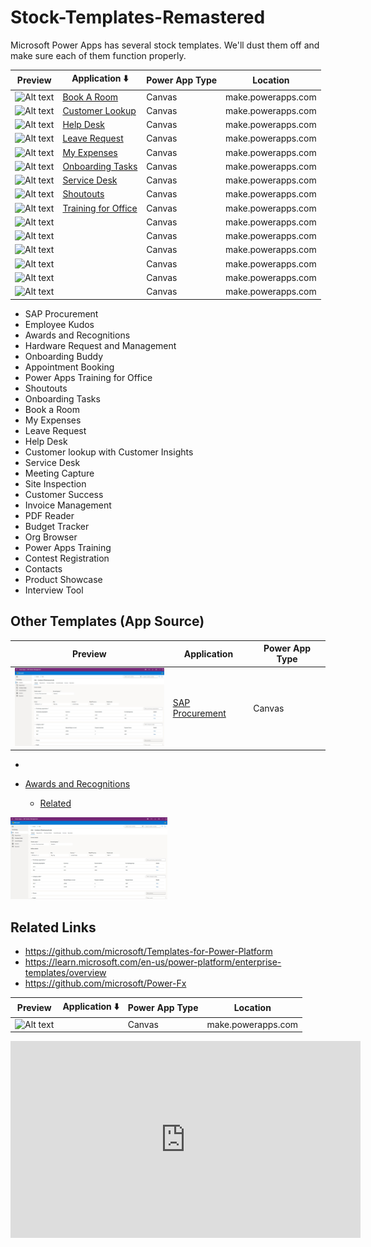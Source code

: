 # Stock-Templates-Remastered

Microsoft Power Apps has several stock templates. We'll dust them off and make sure each of them function properly.

| Preview | Application ⬇️ | Power App Type | Location |
|----------|----------|----------|----------|
| ![Alt text](/assets)   | [Book A Room](/App%20Templates/Book%20A%20Room/Book%20A%20Room.md)     | Canvas   | make.powerapps.com   |
| ![Alt text](/assets)   | [Customer Lookup](/App%20Templates)                                    | Canvas   | make.powerapps.com   |
| ![Alt text](/assets)   | [Help Desk](/App%20Templates)                                          | Canvas   | make.powerapps.com   |
| ![Alt text](/assets)   | [Leave Request](/App%20Templates)                                      | Canvas   | make.powerapps.com   |
| ![Alt text](/assets)   | [My Expenses](/App%20Templates)                                        | Canvas   | make.powerapps.com   |
| ![Alt text](/assets)   | [Onboarding Tasks](/App%20Templates)  | Canvas   | make.powerapps.com   |
| ![Alt text](/assets)   | [Service Desk](/App%20Templates)  | Canvas   | make.powerapps.com   |
| ![Alt text](/assets)   | [Shoutouts](/App%20Templates)  | Canvas   | make.powerapps.com   |
| ![Alt text](/assets)   | [Training for Office](/App%20Templates)  | Canvas   | make.powerapps.com   |
| ![Alt text](/assets)   | [](/App%20Templates)  | Canvas   | make.powerapps.com   |
| ![Alt text](/assets)   | [](/App%20Templates)  | Canvas   | make.powerapps.com   |
| ![Alt text](/assets)   | [](/App%20Templates)  | Canvas   | make.powerapps.com   |
| ![Alt text](/assets)   | [](/App%20Templates)  | Canvas   | make.powerapps.com   |
| ![Alt text](/assets)   | [](/App%20Templates)  | Canvas   | make.powerapps.com   |
| ![Alt text](/assets)   | [](/App%20Templates)  | Canvas   | make.powerapps.com   |

- SAP Procurement
- Employee Kudos
- Awards and Recognitions
- Hardware Request and Management
- Onboarding Buddy
- Appointment Booking
- Power Apps Training for Office
- Shoutouts
- Onboarding Tasks
- Book a Room
- My Expenses
- Leave Request
- Help Desk
- Customer lookup with Customer Insights
- Service Desk
- Meeting Capture
- Site Inspection
- Customer Success
- Invoice Management
- PDF Reader
- Budget Tracker
- Org Browser
- Power Apps Training
- Contest Registration
- Contacts
- Product Showcase
- Interview Tool



## Other Templates (App Source)


| Preview | Application | Power App Type |
|----------|----------|----------|
| ![Alt text](assets/SAPProcurement.png)  | [SAP Procurement](https://appsource.microsoft.com/en-us/product/dynamics-365/powerplatformtemplates.mpa-sapprocurement) | Canvas |

- 



- [Awards and Recognitions](https://appsource.microsoft.com/en-us/product/dynamics-365/powerplatformtemplates.mpa-awardsandrecognitionapp?tab=Overview)
  - [Related](https://appsource.microsoft.com/en-us/product/dynamics-365/powerplatformtemplates.mpa-awardsandrecognitioncopilot?tab=Overview)

![SAPProcurement](Assets/SAPProcurement.png)

## Related Links

- https://github.com/microsoft/Templates-for-Power-Platform
- https://learn.microsoft.com/en-us/power-platform/enterprise-templates/overview
- https://github.com/microsoft/Power-Fx



| Preview | Application ⬇️ | Power App Type | Location |
|----------|----------|----------|----------|
| ![Alt text](assets/)   | []()  | Canvas   | make.powerapps.com   |


<iframe width="560" height="315" src="https://www.youtube.com/embed/sKtLK3gqd4c?si=yvPZRz9V0j7emgSr" title="YouTube video player" frameborder="0" allow="accelerometer; autoplay; clipboard-write; encrypted-media; gyroscope; picture-in-picture; web-share" referrerpolicy="strict-origin-when-cross-origin" allowfullscreen></iframe>